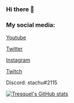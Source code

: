 ### Hi there 👋

### My social media:
[Youtube](https://www.youtube.com/channel/UCfYmEGEzFasfDZD_m8273Sw)

[Twitter](https://twitter.com/GocStasiu)

[Instagram](https://www.instagram.com/memiarka/)

[Twitch](https://www.twitch.tv/tresquelo)

Discord: stachu#2115

[![Tresquel's GitHub stats](https://github-readme-stats.vercel.app/api?username=Tresquel)](https://github.com/anuraghazra/github-readme-stats)
